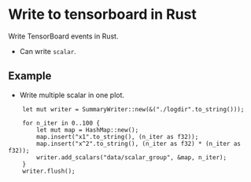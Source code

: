 # Write to tensorboard in Rust #

Write TensorBoard events in Rust.

* Can write `scalar`.

## Example

* Write multiple scalar in one plot. 

```rust,no_run
	let mut writer = SummaryWriter::new(&("./logdir".to_string()));

    for n_iter in 0..100 {
        let mut map = HashMap::new();
        map.insert("x1".to_string(), (n_iter as f32));
        map.insert("x^2".to_string(), (n_iter as f32) * (n_iter as f32));
        writer.add_scalars("data/scalar_group", &map, n_iter);
    }
	writer.flush();
```

